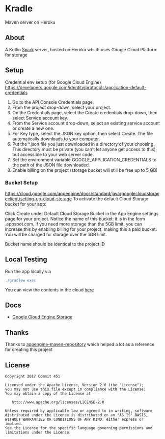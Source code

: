 # Kradle

Maven server on Heroku

## About
A Kotlin [Spark](https://github.com/perwendel/spark) server, hosted on Heroku which uses Google Cloud Platform for storage

## Setup
Credential env setup (for Google Cloud Engine)
https://developers.google.com/identity/protocols/application-default-credentials

1. Go to the API Console Credentials page.
2. From the project drop-down, select your project.
3. On the Credentials page, select the Create credentials drop-down, then select Service account key.
4. From the Service account drop-down, select an existing service account or create a new one.
5. For Key type, select the JSON key option, then select Create. The file automatically downloads to your computer.
6. Put the *.json file you just downloaded in a directory of your choosing. This directory must be private (you can't let anyone get access to this), but accessible to your web server code.
7. Set the environment variable GOOGLE_APPLICATION_CREDENTIALS to the path of the JSON file downloaded.
8. Enable billing on the project (storage bucket will still be free up to 5 GB)

### Bucket Setup
https://cloud.google.com/appengine/docs/standard/java/googlecloudstorageclient/setting-up-cloud-storage
To activate the default Cloud Storage bucket for your app:

Click Create under Default Cloud Storage Bucket in the App Engine settings page for your project. Notice the name of this bucket: it is in the form <project-id>.appspot.com.
If you need more storage than the 5GB limit, you can increase this by enabling billing for your project, making this a paid bucket. You will be charged for storage over the 5GB limit.

Bucket name should be identical to the project ID

## Local Testing
Run the app locally via
```gradle
./gradlew exec
```
You can view the contents in the cloud [here](https://console.cloud.google.com/storage/browser)

## Docs
- [Google Cloud Engine Storage](https://github.com/GoogleCloudPlatform/java-docs-samples/tree/master/storage)

## Thanks
Thanks to [appengine-maven-repository](https://github.com/renaudcerrato/appengine-maven-repository) which helped a lot as a reference for creating this project


License
--------

    Copyright 2017 Commit 451

    Licensed under the Apache License, Version 2.0 (the "License");
    you may not use this file except in compliance with the License.
    You may obtain a copy of the License at

       http://www.apache.org/licenses/LICENSE-2.0

    Unless required by applicable law or agreed to in writing, software
    distributed under the License is distributed on an "AS IS" BASIS,
    WITHOUT WARRANTIES OR CONDITIONS OF ANY KIND, either express or implied.
    See the License for the specific language governing permissions and
    limitations under the License.
